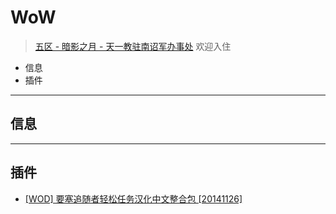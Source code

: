 WoW
===
> [五区 - 暗影之月 - 
天一教驻南诏军办事处](http://www.battlenet.com.cn/wow/zh/guild/%E6%9A%97%E5%BD%B1%E4%B9%8B%E6%9C%88/%E5%A4%A9%E4%B8%80%E6%95%99%E9%A9%BB%E5%8D%97%E8%AF%8F%E5%86%9B%E5%8A%9E%E4%BA%8B%E5%A4%84/) 欢迎入住

* 信息
* 插件

---

信息
----

---

插件
----

* [[WOD] 要塞追随者轻松任务汉化中文整合包 [20141126]](http://bbs.ngacn.cc/read.php?tid=7572881&_ff=200)
